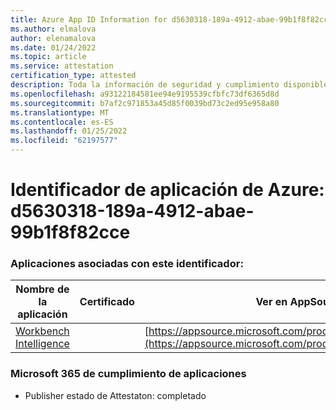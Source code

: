 ```yaml
---
title: Azure App ID Information for d5630318-189a-4912-abae-99b1f8f82cce
ms.author: elmalova
author: elenamalova
ms.date: 01/24/2022
ms.topic: article
ms.service: attestation
certification_type: attested
description: Toda la información de seguridad y cumplimiento disponible para d5630318-189a-4912-abae-99b1f8f82cce.
ms.openlocfilehash: a93122184581ee94e9195539cfbfc73df6365d8d
ms.sourcegitcommit: b7af2c971853a45d85f0039bd73c2ed95e958a80
ms.translationtype: MT
ms.contentlocale: es-ES
ms.lasthandoff: 01/25/2022
ms.locfileid: "62197577"
---
```

# <a name="azure-app-id-d5630318-189a-4912-abae-99b1f8f82cce"></a>Identificador de aplicación de Azure: d5630318-189a-4912-abae-99b1f8f82cce


### <a name="apps-associated-with-this-id"></a>Aplicaciones asociadas con este identificador:
| **Nombre de la aplicación** | **Certificado** | **Ver en AppSource** |
|--------------|---------------|-----------------------|
| [Workbench Intelligence](https://docs.microsoft.com/microsoft-365-app-certification/forward/WA200002705) |  | [https://appsource.microsoft.com/product/office/WA200002705](https://appsource.microsoft.com/product/office/WA200002705) |

### <a name="microsoft-365-app-compliance-status"></a>Microsoft 365 de cumplimiento de aplicaciones
- Publisher estado de Attestaton: completado
